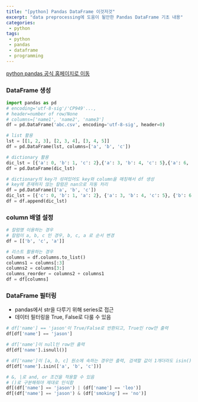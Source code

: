 ```yaml
---
title: "[python] Pandas DataFrame 이것저것"
excerpt: "data preprocessing에 도움이 될만한 Pandas DataFrame 기초 내용"
categories:
 - python
tags:
 - python
 - pandas
 - dataframe
 - programming
---
```


[python pandas 공식 홈페이지로 이동](https://docs.python.org/3/tutorial/datastructures.html)


### DataFrame 생성

```python
import pandas as pd
# encoding='utf-8-sig'/'CP949'...,
# header=number of row/None
# columns=['name1', 'name2', 'name3']
df = pd.DataFrame('abc.csv', encoding='utf-8-sig', header=0) 

# list 활용
lst = [[1, 2, 3], [2, 3, 4], [3, 4, 5]]
df = pd.DataFrame(lst, columns=['a', 'b', 'c'])

# dictionary 활용
dic_lst = [{'a': 0, 'b': 1, 'c': 2},{'a': 3, 'b': 4, 'c': 5},{'a': 6, 'b': 7, 'c': 8}]
df = pd.DataFrame(dic_lst)

# dictionary의 key가 섞여있어도 key와 column을 매칭해서 df 생성
# key에 존재하지 않는 칼럼은 nan으로 자동 처리
df = pd.DataFrame(['a', 'b', 'c'])
dic_lst = [{'c': 0, 'b': 1, 'a': 2}, {'a': 3, 'b': 4, 'c': 5}, {'b': 6, 'a': 7, 'c': 8}]
df = df.append(dic_lst)
```

### column 배열 설정

```python
# 칼럼명 이용하는 경우
# 칼럼이 a, b, c 인 경우, b, c, a 로 순서 변경
df = [['b', 'c', 'a']]

# 리스트 활용하는 경우
columns = df.columns.to_list()
columns1 = columns[:3]
columns2 = columns[3:]
columns_reorder = columns2 + columns1
df = df[columns]
```

### DataFrame 필터링

- pandas에서 str을 다루기 위해 series로 접근
- 데이터 필터링을 True, False로 다룰 수 있음

```python
# df['name'] == 'jason'이 True/False로 반환되고, True인 row만 출력
df[df['name'] == 'jason'] 

# df['name']이 null인 row만 출력
df[df['name'].isnull()] 

# df['name']이 [a, b, c] 원소에 속하는 경우만 출력, 검색할 값이 1개더라도 isin() 파라미터는 list로 들어가야 함.
df[df['name'].isin(['a', 'b', 'c'])] 

# &, |로 and, or 조건을 적용할 수 있음
# ()로 구분해줘야 제대로 인식함
df[(df['name'] == 'jason') | (df['name'] == 'leo')]
df[(df['name'] == 'jason') & (df['smoking'] == 'no')]
```
